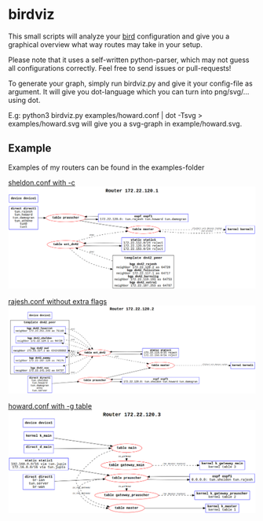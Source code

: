  birdviz
=========

This small scripts will analyze your [bird](http://bird.network.cz/)
configuration and give you a graphical overview what way routes may take in
your setup.

Please note that it uses a self-written python-parser, which may not guess all
configurations correctly. Feel free to send issues or pull-requests!

To generate your graph, simply run birdviz.py and give it your config-file as
argument. It will give you dot-language which you can turn into png/svg/...
using dot.

E.g: python3 birdviz.py examples/howard.conf | dot -Tsvg > examples/howard.svg
will give you a svg-graph in example/howard.svg.

 Example
---------

Examples of my routers can be found in the examples-folder

[sheldon.conf with -c](https://raw.githubusercontent.com/prauscher/birdviz/master/examples/sheldon.conf)
![sheldon.conf with -c](https://raw.githubusercontent.com/prauscher/birdviz/master/examples/sheldon.png)

[rajesh.conf without extra flags](https://raw.githubusercontent.com/prauscher/birdviz/master/examples/rajesh.conf)
![rajesh.conf without extra flags](https://raw.githubusercontent.com/prauscher/birdviz/master/examples/rajesh.png)

[howard.conf with -g table](https://raw.githubusercontent.com/prauscher/birdviz/master/examples/howard.conf)
![howard.conf with -g table](https://raw.githubusercontent.com/prauscher/birdviz/master/examples/howard.png)

